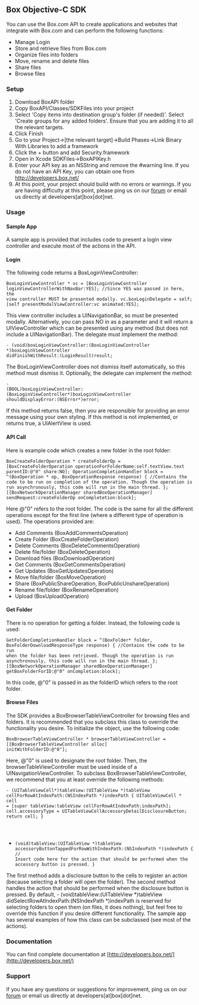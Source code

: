 Box Objective-C SDK
---------------

You can use the Box.com API to create applications and websites that integrate with Box.com and can perform the following functions:

* Manage Login
* Store and retrieve files from Box.com
* Organize files into folders
* Move, rename and delete files
* Share files
* Browse files

### Setup ###

1. Download BoxAPI folder
2. Copy BoxAPI/Classes/SDKFiles into your project
3. Select 'Copy items into destination group's folder (if needed)'. Select 'Create groups for any added folders'. Ensure that you are adding it to all the relevant targets.
4. Click Finish
5. Go to your Project->[the relevant target]->Build Phases->Link Binary With Libraries to add a framework
6. Click the + button and add Security.framework
7. Open in Xcode SDKFiles->BoxAPIKey.h
8. Enter your API key as an NSString and remove the #warning line. If you do not have an API Key, you can obtain one from http://developers.box.net/
9. At this point, your project should build with no errors or warnings. If you are having difficulty at this point, please ping us on our [forum](http://forum.developers.box.net/box_developers) or email us directly at developers[at]box[dot]net.

### Usage ###

#### Sample App ####

A sample app is provided that includes code to present a login view controller and execute most of the actions in the API.

#### Login ####

The following code returns a BoxLoginViewController:

<code>BoxLoginViewController * vc = [BoxLoginViewController loginViewControllerWithNavBar:YES]; //Since YES was passed in here, the view controller MUST be presented modally.
vc.boxLoginDelegate = self;
[self presentModalViewController:vc animated:YES];</code>

This view controller includes a UINavigationBar, so must be presented modally. Alternatively, you can pass NO in as a parameter and it will return a UIViewController which can be presented using any method (but does not include a UINavigationBar).
The delegate must implement the method:

<code>- (void)boxLoginViewController:(BoxLoginViewController *)boxLoginViewController didFinishWithResult:(LoginResult)result;</code>

The BoxLoginViewController does not dismiss itself automatically, so this method must dismiss it.
Optionally, the delegate can implement the method:

<code>- (BOOL)boxLoginViewController:(BoxLoginViewController*)boxLoginViewController shouldDisplayError:(NSError*)error;</code>

If this method returns false, then you are responsible for providing an error message using your own styling. If this method is not implemented, or returns true, a UIAlertView is used.

#### API Call ####

Here is example code which creates a new folder in the root folder:

<code>BoxCreateFolderOperation * createFolderOp = [BoxCreateFolderOperation operationForFolderName:self.textView.text parentID:@"0" share:NO];
OperationCompletionHandler block = ^(BoxOperation * op, BoxOperationResponse response) { 
	//Contains the code to be run on completion of the operation. Though the operation is run asynchronously, this code will run in the main thread.
};
[[BoxNetworkOperationManager sharedBoxOperationManager] sendRequest:createFolderOp onCompletetion:block]; </code>

Here @"0" refers to the root folder. The code is the same for all the different operations except for the first line (where a different type of operation is used). The operations provided are:

* Add Comments (BoxAddCommentsOperation)
* Create Folder (BoxCreateFolderOperation)
* Delete Comments (BoxDeleteCommentsOperation)
* Delete file/folder (BoxDeleteOperation)
* Download files (BoxDownloadOperation)
* Get Comments (BoxGetCommentsOperation)
* Get Updates (BoxGetUpdatesOperation)
* Move file/folder (BoxMoveOperation)
* Share (BoxPublicShareOperation, BoxPublicUnshareOperation)
* Rename file/folder (BoxRenameOperation)
* Upload (BoxUploadOperation)

#### Get Folder ####

There is no operation for getting a folder. Instead, the following code is used:

<code>GetFolderCompletionHandler block = ^(BoxFolder* folder, BoxFolderDownloadResponseType response) {
	//Contains the code to be run when the folder has been retrieved. Though the operation is run asynchronously, this code will run in the main thread.
};
[[BoxNetworkOperationManager sharedBoxOperationManager] getBoxFolderForID:@"0" onCompletion:block]; </code>

In this code, @"0" is passed in as the folderID which refers to the root folder.

#### Browse Files ####

The SDK provides a BoxBrowserTableViewController for browsing files and folders. It is recommended that you subclass this class to override the functionality you desire. To initialize the object, use the following code:

<code>BoxBrowserTableViewController * browserTableViewController = [[BoxBrowserTableViewController alloc] initWithFolderID:@"0"];</code>

Here, @"0" is used to designate the root folder. Then, the browserTableViewController must be used inside of a UINavigationViewController. To subclass BoxBrowserTableViewController, we recommend that you at least override the following methods:

<code>- (UITableViewCell*)tableView:(UITableView *)tableView cellForRowAtIndexPath:(NSIndexPath *)indexPath {
    UITableViewCell * cell = [super tableView:tableView cellForRowAtIndexPath:indexPath];
    cell.accessoryType = UITableViewCellAccessoryDetailDisclosureButton;
    return cell;
}
- (void)tableView:(UITableView *)tableView accessoryButtonTappedForRowWithIndexPath:(NSIndexPath *)indexPath {
    // Insert code here for the action that should be performed when the accessory button is pressed.
}</code>

The first method adds a disclosure button to the cells to register an action (because selecting a folder will open the folder). The second method handles the action that should be performed when the disclosure button is pressed. By default, - (void)tableView:(UITableView *)tableView didSelectRowAtIndexPath:(NSIndexPath *)indexPath is reserved for selecting folders to open them (on files, it does nothing), but feel free to override this function if you desire different functionality. The sample app has several examples of how this class can be subclassed (see most of the actions).

### Documentation ###

You can find complete documentation at [http://developers.box.net/](http://developers.box.net/)

### Support ###

If you have any questions or suggestions for improvement, ping us on our [forum](http://developers.box.com/forum) or email us directly at developers[at]box[dot]net.
